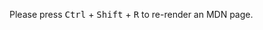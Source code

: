 <p class="text-gray-500 dark:text-gray-400">
    Please press <Kbd kbdclass="px-2 py-1.5">Ctrl</Kbd> + <Kbd kbdclass="px-2 py-1.5">Shift</Kbd> + <Kbd kbdclass="px-2 py-1.5">R</Kbd> to re-render an MDN page.
</p>
